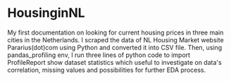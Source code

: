 # HousinginNL
My first documentation on looking for current housing prices in three main cities in the Netherlands. 
I scraped the data of NL Housing Market website Pararius(dot)com using Python and converted it into CSV file. 
Then, using pandas_profiling env, I run three lines of python code to import ProfileReport show dataset statistics 
which useful to investigate on data's correlation, missing values and possibilities for further EDA process. 
